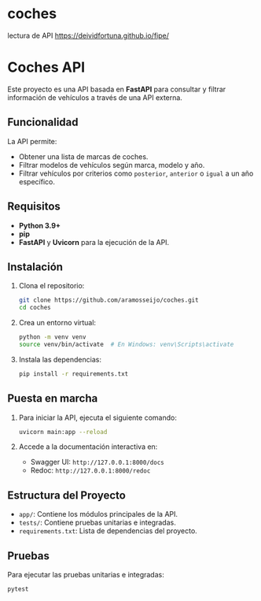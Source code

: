 # coches
lectura de API https://deividfortuna.github.io/fipe/

# Coches API

Este proyecto es una API basada en **FastAPI** para consultar y filtrar información de vehículos a través de una API externa.

## Funcionalidad

La API permite:
- Obtener una lista de marcas de coches.
- Filtrar modelos de vehículos según marca, modelo y año.
- Filtrar vehículos por criterios como `posterior`, `anterior` o `igual` a un año específico.

## Requisitos

- **Python 3.9+**
- **pip**
- **FastAPI** y **Uvicorn** para la ejecución de la API.

## Instalación

1. Clona el repositorio:

    ```bash
    git clone https://github.com/aramosseijo/coches.git
    cd coches
    ```

2. Crea un entorno virtual:

    ```bash
    python -m venv venv
    source venv/bin/activate  # En Windows: venv\Scripts\activate
    ```

3. Instala las dependencias:

    ```bash
    pip install -r requirements.txt
    ```

## Puesta en marcha

1. Para iniciar la API, ejecuta el siguiente comando:

    ```bash
    uvicorn main:app --reload
    ```

2. Accede a la documentación interactiva en:

    - Swagger UI: `http://127.0.0.1:8000/docs`
    - Redoc: `http://127.0.0.1:8000/redoc`

## Estructura del Proyecto

- `app/`: Contiene los módulos principales de la API.
- `tests/`: Contiene pruebas unitarias e integradas.
- `requirements.txt`: Lista de dependencias del proyecto.

## Pruebas

Para ejecutar las pruebas unitarias e integradas:

```bash
pytest
